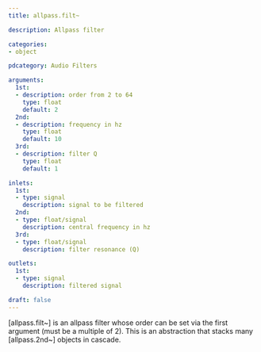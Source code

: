 ```yaml
---
title: allpass.filt~

description: Allpass filter

categories:
- object

pdcategory: Audio Filters

arguments:
  1st:
  - description: order from 2 to 64
    type: float
    default: 2
  2nd:
  - description: frequency in hz
    type: float
    default: 10
  3rd:
  - description: filter Q
    type: float
    default: 1

inlets:
  1st:
  - type: signal
    description: signal to be filtered
  2nd:
  - type: float/signal
    description: central frequency in hz
  3rd:
  - type: float/signal
    description: filter resonance (Q)

outlets:
  1st:
  - type: signal
    description: filtered signal

draft: false
---
```


[allpass.filt~] is an allpass filter whose order can be set via the first argument (must be a multiple of 2). This is an abstraction that stacks many [allpass.2nd~] objects in cascade.
